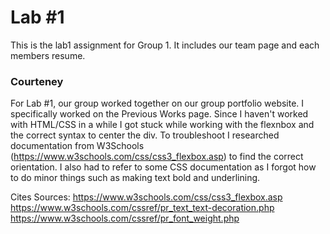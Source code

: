 # Lab #1

This is the lab1 assignment for Group 1. It includes our team page and each members resume.

### Courteney

For Lab #1, our group worked together on our group portfolio website. I specifically worked on the Previous Works page. Since I haven't worked with HTML/CSS in a while I got stuck while working with the flexnbox and the correct syntax to center the div. To troubleshoot I researched documentation from W3Schools (https://www.w3schools.com/css/css3_flexbox.asp) to find the correct orientation. I also had to refer to some CSS documentation as I forgot how to do minor things such as making text bold and underlining.

Cites Sources:
https://www.w3schools.com/css/css3_flexbox.asp
https://www.w3schools.com/cssref/pr_text_text-decoration.php
https://www.w3schools.com/cssref/pr_font_weight.php

